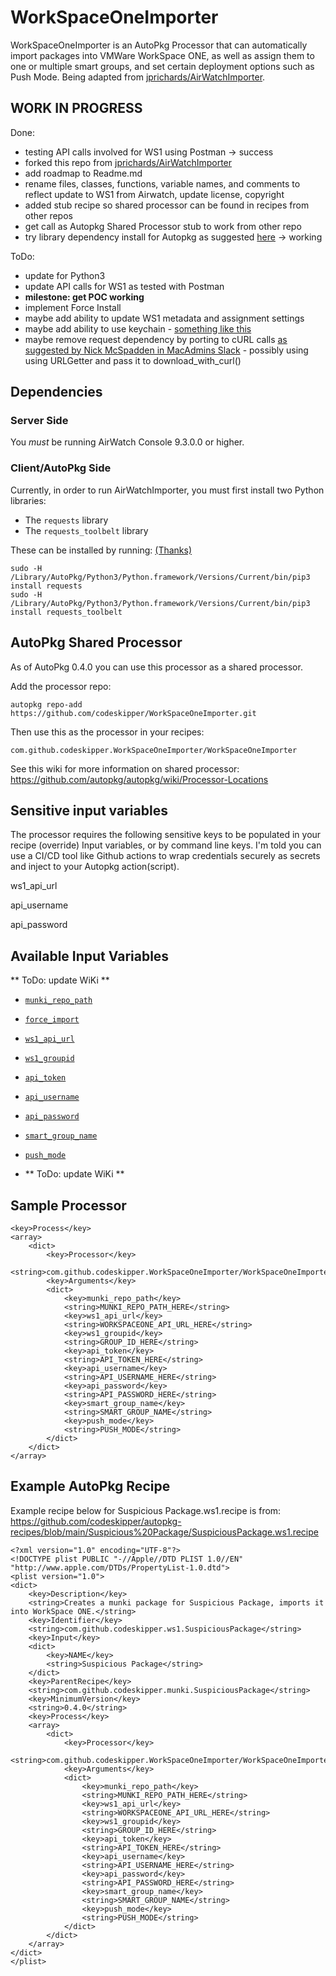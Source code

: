 # WorkSpaceOneImporter
WorkSpaceOneImporter is an AutoPkg Processor that can automatically import packages into VMWare WorkSpace ONE, as well as assign them to one or multiple smart groups, and set certain deployment options such as Push Mode.
Being adapted from [jprichards/AirWatchImporter](https://github.com/jprichards/AirWatchImporter).

## WORK IN PROGRESS

Done:
 * testing API calls involved for WS1 using Postman -> success
 * forked this repo from [jprichards/AirWatchImporter](https://github.com/jprichards/AirWatchImporter)
 * add roadmap to Readme.md
 * rename files, classes, functions, variable names, and comments to reflect update to WS1 from Airwatch, update license, copyright
 * added stub recipe so shared processor can be found in recipes from other repos
 * get call as Autopkg Shared Processor stub to work from other repo
 * try library dependency install for Autopkg as suggested [here](https://blog.eisenschmiede.com/posts/install-python-modules-in-autopkg-context/) -> working


ToDo:
 * update for Python3
 * update API calls for WS1 as tested with Postman
 * **milestone: get POC working**
 * implement Force Install
 * maybe add ability to update WS1 metadata and assignment settings
 * maybe add ability to use keychain - [something like this](https://stackoverflow.com/questions/57838889/manage-keychain-to-codesign-macos-ios-app-with-xcodebuild-unattended)
 * maybe remove request dependency by porting to cURL calls [as suggested by Nick McSpadden in MacAdmins Slack](https://macadmins.slack.com/archives/C056155B4/p1577123804089700) - possibly using using URLGetter and pass it to download_with_curl()


## Dependencies

### Server Side
You _must_ be running AirWatch Console 9.3.0.0 or higher.

### Client/AutoPkg Side

Currently, in order to run AirWatchImporter, you must first install two Python libraries:

* The `requests` library
* The `requests_toolbelt` library

These can be installed by running: [(Thanks)](https://blog.eisenschmiede.com/posts/install-python-modules-in-autopkg-context/)

```
sudo -H /Library/AutoPkg/Python3/Python.framework/Versions/Current/bin/pip3 install requests
sudo -H /Library/AutoPkg/Python3/Python.framework/Versions/Current/bin/pip3 install requests_toolbelt
```

## AutoPkg Shared Processor

As of AutoPkg 0.4.0 you can use this processor as a shared processor.

Add the processor repo:

```
autopkg repo-add https://github.com/codeskipper/WorkSpaceOneImporter.git
```

Then use this as the processor in your recipes:

```
com.github.codeskipper.WorkSpaceOneImporter/WorkSpaceOneImporter
```

See this wiki for more information on shared processor:
https://github.com/autopkg/autopkg/wiki/Processor-Locations


## Sensitive input variables
The processor requires the following sensitive keys to be populated in your recipe (override) Input variables, or by command line keys. I'm told you can use a CI/CD tool like Github actions to wrap credentials securely as secrets and inject to your Autopkg action(script).

ws1_api_url

api_username

api_password


## Available Input Variables
** ToDo: update WiKi **
* [`munki_repo_path`](https://github.com/jprichards/AirWatchImporter/wiki/munki_repo_path)
* [`force_import`](https://github.com/jprichards/AirWatchImporter/wiki/force_import)
* [`ws1_api_url`](https://github.com/jprichards/AirWatchImporter/wiki/airwatch_url)
* [`ws1_groupid`](https://github.com/jprichards/AirWatchImporter/wiki/airwatch_groupid)
* [`api_token`](https://github.com/jprichards/AirWatchImporter/wiki/api_token)
* [`api_username`](https://github.com/jprichards/AirWatchImporter/wiki/api_username)
* [`api_password`](https://github.com/jprichards/AirWatchImporter/wiki/api_password)
* [`smart_group_name`](https://github.com/jprichards/AirWatchImporter/wiki/smart_group_name)
* [`push_mode`](https://github.com/jprichards/AirWatchImporter/wiki/push_mode)

* ** ToDo: update WiKi **

## Sample Processor

```
<key>Process</key>
<array>
	<dict>
		<key>Processor</key>
		<string>com.github.codeskipper.WorkSpaceOneImporter/WorkSpaceOneImporter</string>
		<key>Arguments</key>
		<dict>
			<key>munki_repo_path</key>
			<string>MUNKI_REPO_PATH_HERE</string>
			<key>ws1_api_url</key>
			<string>WORKSPACEONE_API_URL_HERE</string>
			<key>ws1_groupid</key>
			<string>GROUP_ID_HERE</string>
			<key>api_token</key>
			<string>API_TOKEN_HERE</string>
			<key>api_username</key>
			<string>API_USERNAME_HERE</string>
			<key>api_password</key>
			<string>API_PASSWORD_HERE</string>
			<key>smart_group_name</key>
			<string>SMART_GROUP_NAME</string>
			<key>push_mode</key>
			<string>PUSH_MODE</string>
		</dict>
	</dict>
</array>
```

## Example AutoPkg Recipe

Example recipe below for Suspicious Package.ws1.recipe  is from:
https://github.com/codeskipper/autopkg-recipes/blob/main/Suspicious%20Package/SuspiciousPackage.ws1.recipe

```
<?xml version="1.0" encoding="UTF-8"?>
<!DOCTYPE plist PUBLIC "-//Apple//DTD PLIST 1.0//EN" "http://www.apple.com/DTDs/PropertyList-1.0.dtd">
<plist version="1.0">
<dict>
    <key>Description</key>
    <string>Creates a munki package for Suspicious Package, imports it into WorkSpace ONE.</string>
    <key>Identifier</key>
    <string>com.github.codeskipper.ws1.SuspiciousPackage</string>
    <key>Input</key>
    <dict>
        <key>NAME</key>
        <string>Suspicious Package</string>
    </dict>
    <key>ParentRecipe</key>
    <string>com.github.codeskipper.munki.SuspiciousPackage</string>
    <key>MinimumVersion</key>
    <string>0.4.0</string>
    <key>Process</key>
    <array>
        <dict>
            <key>Processor</key>
            <string>com.github.codeskipper.WorkSpaceOneImporter/WorkSpaceOneImporter</string>
            <key>Arguments</key>
            <dict>
                <key>munki_repo_path</key>
                <string>MUNKI_REPO_PATH_HERE</string>
                <key>ws1_api_url</key>
                <string>WORKSPACEONE_API_URL_HERE</string>
                <key>ws1_groupid</key>
                <string>GROUP_ID_HERE</string>
                <key>api_token</key>
                <string>API_TOKEN_HERE</string>
                <key>api_username</key>
                <string>API_USERNAME_HERE</string>
                <key>api_password</key>
                <string>API_PASSWORD_HERE</string>
                <key>smart_group_name</key>
                <string>SMART_GROUP_NAME</string>
                <key>push_mode</key>
                <string>PUSH_MODE</string>
            </dict>
        </dict>
    </array>
</dict>
</plist>
```
